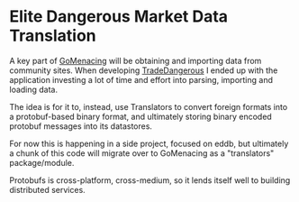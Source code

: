 Elite Dangerous Market Data Translation
=======================================

A key part of [GoMenacing](https://github.com/kfsone/gomenacing) will be obtaining and importing
data from community sites. When developing [TradeDangerous](https://bitbucket.org/kfsone/tradedangerous)
I ended up with the application investing a lot of time and effort into parsing, importing and
loading data.

The idea is for it to, instead, use Translators to convert foreign formats into a protobuf-based
binary format, and ultimately storing binary encoded protobuf messages into its datastores.

For now this is happening in a side project, focused on eddb, but ultimately a chunk of this code
will migrate over to GoMenacing as a "translators" package/module.

Protobufs is cross-platform, cross-medium, so it lends itself well to building distributed services.
